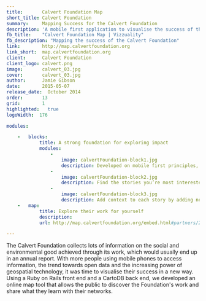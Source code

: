 ```yaml
---
title:       Calvert Foundation Map
short_title: Calvert Foundation
summary: 	 Mapping Success for the Calvert Foundation
description: 'A mobile first application to visualise the success of the Calvert Foundation'
fb_title:    "Calvert Foundation Map | Vizzuality"
fb_description: "Mapping the success of the Calvert Foundation"
link:        http://map.calvertfoundation.org
link_short:  map.calvertfoundation.org
client:      Calvert Foundation
client_logo: calvert.png
image:       calvert_03.jpg
cover:       calvert_03.jpg
author:      Jamie Gibson
date:        2015-05-07
release_date:  October 2014
order:       13
grid:        1
highlighted:   true
logoWidth:  176

modules:

    -   blocks:
            title: A strong foundation for exploring impact
            modules:
                -
                    image: calvertFoundation-block1.jpg
                    description: Developed on mobile first principles, the website responds to the size of the screen to ensure clear display for all. 
                -
                    image: calvertFoundation-block2.jpg
                    description: Find the stories you’re most interested in using the filters, or explore the map to see the variety of work they do.
                -
                    image: calvertFoundation-block3.jpg
                    description: Add context to each story by adding new layers, like % GDP from agriculture or median household income. 
    -   map:
            title: Explore their work for yourself
            description: 
            url: http://map.calvertfoundation.org/embed.html#partners/2/8.00/-32.00

---
```

The Calvert Foundation collects lots of information on the social and environmental good achieved through its work, which would usually end up in an annual report. With more people using mobile phones to access information, the trend towards open data and the increasing power of geospatial technology, it was time to visualise their success in a new way. Using a Ruby on Rails front end and a CartoDB back end, we developed an online map tool that allows the public to discover the Foundation's work and share what they learn with their networks. 
